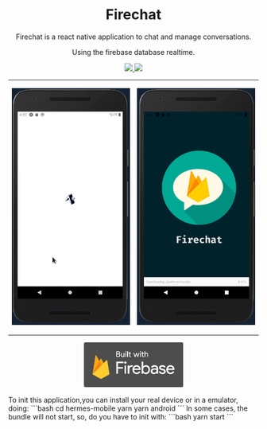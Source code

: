<h1 align="center">Firechat</h1>

<p align="center">Firechat is a react native application to chat and manage conversations.</p>
<p align="center" style="text-align: center;">Using the firebase database realtime.</p>

<p align="center">
  
  <a aria-label="React Version" href="https://github.com/facebook/react-native">
    <img src="https://img.shields.io/badge/react_native-informational?logo=react"></img>
  </a>
  <a aria-label="Github API" href="https://github.com/mycatdoitbetter/hermes-backend">
    <img src="https://img.shields.io/badge/Expo-gray?logo=expo"></img>
  </a>

</p>

<table border="0" align="center"> 
 
  <tr align="center">
     <td>
       <p>
        <img src="demo/demo.gif">
       </p>
     </td>
     <td>
      <p>
        <img src="demo/demo2.gif">
       </p>
     </td>
  </tr>
 </table>

 <p align="center">

  <img  width="200" src="demo/logo-built_black.png">
</p>
 To init this application,you can install your real device or in a emulator, doing:
 ```bash
 cd hermes-mobile
 yarn
 yarn android
 ```
In some cases, the bundle will not start, so, do you have to init with:
```bash
yarn start
```
